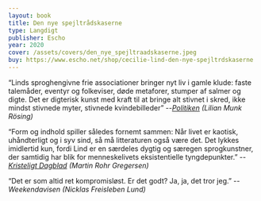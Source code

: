 ```yaml
---
layout: book
title: Den nye spejltrådskaserne
type: Langdigt
publisher: Escho
year: 2020
cover: /assets/covers/den_nye_spejltraadskaserne.jpeg
buy: https://www.escho.net/shop/cecilie-lind-den-nye-spejltrdskaserne
---
```


“Linds sproghengivne frie associationer bringer nyt liv i gamle klude: faste talemåder, eventyr og folkeviser, døde metaforer, stumper af salmer og digte. Det er digterisk kunst med kraft til at bringe alt stivnet i skred, ikke mindst stivnede myter, stivnede kvindebilleder”
--<i><a href="https://politiken.dk/kultur/boger/art7835568/»Kildret-frem-til-barm-var-mit-sejrsstolte-bryst" target="_blank" rel="noopener noreferrer">Politiken</a> (Lilian Munk Rösing)</i>

“Form og indhold spiller således fornemt sammen: Når livet er kaotisk, uhåndterligt og i syv sind, så må litteraturen også være det. Det lykkes imidlertid kun, fordi Lind er en særdeles dygtig og særegen sprogkunstner, der samtidig har blik for menneskelivets eksistentielle tyngdepunkter.”
--<i><a href="https://www.kristeligt-dagblad.dk/kultur/hun-taler-solen-i-saenk-og-maanen-i-ekstase" target="_blank" rel="noopener noreferrer">Kristeligt Dagblad</a> (Martin Rohr Gregersen)</i>

“Det er som altid ret kompromisløst. Er det godt? Ja, ja, det tror jeg.”
--<i>Weekendavisen (Nicklas Freisleben Lund)</i>